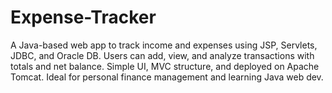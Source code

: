 # Expense-Tracker
A Java-based web app to track income and expenses using JSP, Servlets, JDBC, and Oracle DB. Users can add, view, and analyze transactions with totals and net balance. Simple UI, MVC structure, and deployed on Apache Tomcat. Ideal for personal finance management and learning Java web dev.  
